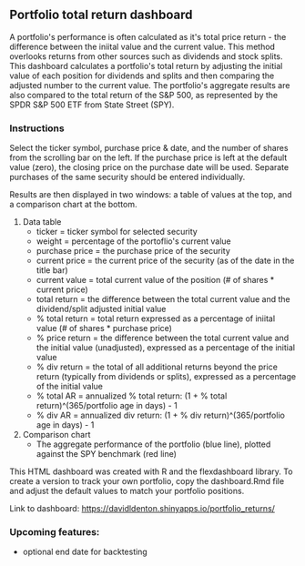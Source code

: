 ## Portfolio total return dashboard

A portfolio's performance is often calculated as it's total price return - the difference between the iniital value and the current value. This method overlooks returns from other sources such as dividends and stock splits. This dashboard calculates a portfolio's total return by adjusting the initial value of each position for dividends and splits and then comparing the adjusted number to the current value. The portfolio's aggregate results are also compared to the total return of the S&P 500, as represented by the SPDR S&P 500 ETF from State Street (SPY).

### Instructions
Select the ticker symbol, purchase price & date, and the number of shares from the scrolling bar on the left. If the purchase price is left at the default value (zero), the closing price on the purchase date will be used. Separate purchases of the same security should be entered individually.

Results are then displayed in two windows: a table of values at the top, and a comparison chart at the bottom.
1. Data table
	* ticker = ticker symbol for selected security
	* weight = percentage of the portoflio's current value
	* purchase price = the purchase price of the security
	* current price = the current price of the security (as of the date in the title bar)
	* current value = total current value of the position (# of shares * current price)
	* total return = the difference between the total current value and the dividend/split adjusted initial value
	* % total return = total return expressed as a percentage of iniital value (# of shares * purchase price)
	* % price return = the difference between the total current value and the initial value (unadjusted), expressed as a percentage of the initial value
	* % div return = the total of all additional returns beyond the price return (typically from dividends or splits), expressed as a percentage of the initial value
	* % total AR = annualized % total return: (1 + % total return)^(365/portfolio age in days) - 1
	* % div AR = annualized div return: (1 + % div return)^(365/portfolio age in days) - 1
1. Comparison chart
	* The aggregate performance of the portfolio (blue line), plotted against the SPY benchmark (red line)

This HTML dashboard was created with R and the flexdashboard library. To create a version to track your own portfolio, copy the dashboard.Rmd file and adjust the default values to match your portfolio positions.

Link to dashboard: https://davidldenton.shinyapps.io/portfolio_returns/

### Upcoming features:
* optional end date for backtesting